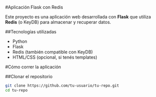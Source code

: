 #Aplicación Flask con Redis

Este proyecto es una aplicación web desarrollada con **Flask** que utiliza **Redis** (o KeyDB) para almacenar y recuperar datos.

##Tecnologías utilizadas

- Python
- Flask
- Redis (también compatible con KeyDB)
- HTML/CSS (opcional, si tenés templates)

#Cómo correr la aplicación

##Clonar el repositorio

```bash
git clone https://github.com/tu-usuario/tu-repo.git
cd tu-repo
